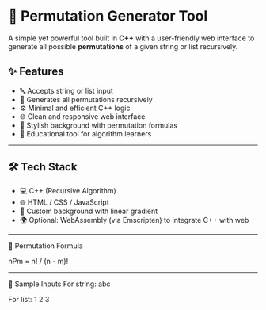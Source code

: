 # 🔁 Permutation Generator Tool

A simple yet powerful tool built in **C++** with a user-friendly web interface to generate all possible **permutations** of a given string or list recursively.

## ✨ Features

- 🔤 Accepts string or list input
- 🔄 Generates all permutations recursively
- ⚙️ Minimal and efficient C++ logic
- 🌐 Clean and responsive web interface
- 🎨 Stylish background with permutation formulas
- 🧠 Educational tool for algorithm learners

---

## 🛠 Tech Stack

- 💻 C++ (Recursive Algorithm)
- 🌐 HTML / CSS / JavaScript
- 🎨 Custom background with linear gradient
- 🌍 Optional: WebAssembly (via Emscripten) to integrate C++ with web

---

🧾 Permutation Formula

nPm = n! / (n - m)!

---

🧪 Sample Inputs
For string: abc

For list: 1 2 3
